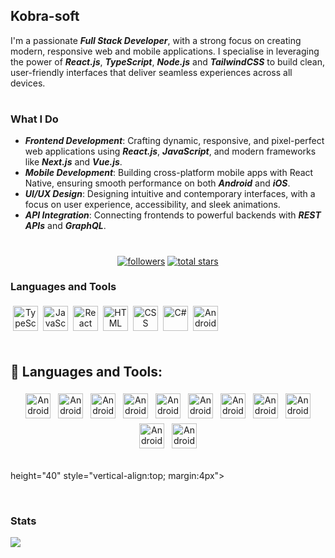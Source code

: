 ## Kobra-soft
I'm a passionate **_Full Stack Developer_**, with a strong focus on creating modern, responsive web and mobile applications. I specialise in leveraging the power of **_React.js_**, **_TypeScript_**, **_Node.js_** and **_TailwindCSS_** to build clean, user-friendly interfaces that deliver seamless experiences across all devices.
#

### What I Do

* **_Frontend Development_**: Crafting dynamic, responsive, and pixel-perfect web applications using **_React.js_**, **_JavaScript_**, and modern frameworks like **_Next.js_** and **_Vue.js_**.
  <br>
* **_Mobile Development_**: Building cross-platform mobile apps with React Native, ensuring smooth performance on both **_Android_** and **_iOS_**.
  <br>
* **_UI/UX Design_**: Designing intuitive and contemporary interfaces, with a focus on user experience, accessibility, and sleek animations.
  <br>
* **_API Integration_**: Connecting frontends to powerful backends with **_REST APIs_** and **_GraphQL_**.
#

<p align="center">
  <a href="https://github.com/Kobra-soft?tab=followers">
    <img alt="followers" title="Follow me on Github" src="https://custom-icon-badges.demolab.com/github/followers/Kobra-soft?color=236ad3&labelColor=1155ba&style=for-the-badge&logo=person-add&label=Follow&logoColor=white"/></a>
      
  <a href="https://github.com/Kobra-soft?tab=repositories&sort=stargazers">
    <img alt="total stars" title="Total stars on GitHub" src="https://custom-icon-badges.demolab.com/github/stars/Kobra-soft?color=55960c&style=for-the-badge&labelColor=488207&logo=star"/></a>
</p>

### Languages and Tools

<p align="center">
<img align="left" alt="TypeScript" title="TypeScript" src="https://cdn.jsdelivr.net/gh/devicons/devicon/icons/typescript/typescript-plain.svg" height="40" style="vertical-align:top; margin:4px" />
<img align="left" alt="JavaScript" title="JavaScript" src="https://cdn.jsdelivr.net/gh/devicons/devicon/icons/javascript/javascript-plain.svg" height="40" style="vertical-align:top; margin:4px" />
<img align="left" alt="React" title="React" src="https://cdn.jsdelivr.net/gh/devicons/devicon/icons/react/react-original.svg" height="40" style="vertical-align:top; margin:4px" />
<img align="left" alt="HTML" title="HTML" src="https://cdn.jsdelivr.net/gh/devicons/devicon/icons/html5/html5-plain.svg" height="40" style="vertical-align:top; margin:4px" />
<img align="left" alt="CSS" title="CSS" src="https://cdn.jsdelivr.net/gh/devicons/devicon/icons/css3/css3-plain.svg" height="40" style="vertical-align:top; margin:4px" />
<img align="left" alt="C#" title="C#" src="https://cdn.jsdelivr.net/gh/devicons/devicon@latest/icons/csharp/csharp-plain.svg" height="40" style="vertical-align:top; margin:4px" />
<img align="left" alt="Android" title="Android" src="https://cdn.jsdelivr.net/gh/devicons/devicon@latest/icons/android/android-plain-wordmark.svg" height="40" style="vertical-align:top; margin:4px" />
</p>

<br>
<br>
<br>


<br />


## 🧰 Languages and Tools:
<p align="center">
  <img src="https://cdn.jsdelivr.net/gh/devicons/devicon@latest/icons/android/android-plain-wordmark.svg" height="40" style="vertical-align:top; margin:4px" alt="Android" title="Android" >
  <img src="https://cdn.jsdelivr.net/gh/devicons/devicon@latest/icons/android/android-plain-wordmark.svg" height="40" style="vertical-align:top; margin:4px" alt="Android" title="Android" >
  <img src="https://cdn.jsdelivr.net/gh/devicons/devicon@latest/icons/android/android-plain-wordmark.svg" height="40" style="vertical-align:top; margin:4px" alt="Android" title="Android" >
  <img src="https://cdn.jsdelivr.net/gh/devicons/devicon@latest/icons/android/android-plain-wordmark.svg" height="40" style="vertical-align:top; margin:4px" alt="Android" title="Android" >
  <img src="https://cdn.jsdelivr.net/gh/devicons/devicon@latest/icons/android/android-plain-wordmark.svg" height="40" style="vertical-align:top; margin:4px" alt="Android" title="Android" >
  <img src="https://cdn.jsdelivr.net/gh/devicons/devicon@latest/icons/android/android-plain-wordmark.svg" height="40" style="vertical-align:top; margin:4px" alt="Android" title="Android" >
  <img src="https://cdn.jsdelivr.net/gh/devicons/devicon@latest/icons/android/android-plain-wordmark.svg" height="40" style="vertical-align:top; margin:4px" alt="Android" title="Android" >
  <img src="https://cdn.jsdelivr.net/gh/devicons/devicon@latest/icons/android/android-plain-wordmark.svg" height="40" style="vertical-align:top; margin:4px" alt="Android" title="Android" >
  <img src="https://cdn.jsdelivr.net/gh/devicons/devicon@latest/icons/android/android-plain-wordmark.svg" height="40" style="vertical-align:top; margin:4px" alt="Android" title="Android" >
  <img src="https://cdn.jsdelivr.net/gh/devicons/devicon@latest/icons/android/android-plain-wordmark.svg" height="40" style="vertical-align:top; margin:4px" alt="Android" title="Android" >
  <img src="https://cdn.jsdelivr.net/gh/devicons/devicon@latest/icons/android/android-plain-wordmark.svg" height="40" style="vertical-align:top; margin:4px" alt="Android" title="Android" >
<br />

</p>

<br /> height="40" style="vertical-align:top; margin:4px">

</p>

<br />

### Stats

![](https://komarev.com/ghpvc/?username=kobra-soft)


<!--
**Kobra-soft/Kobra-soft** is a ✨ _special_ ✨ repository because its `README.md` (this file) appears on your GitHub profile.

Here are some ideas to get you started:

- 🔭 I’m currently working on ...
- 🌱 I’m currently learning ...
- 👯 I’m looking to collaborate on ...
- 🤔 I’m looking for help with ...
- 💬 Ask me about ...
- 📫 How to reach me: ...
- 😄 Pronouns: ...
- ⚡ Fun fact: ...
-->
